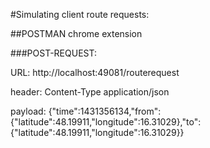 #Simulating client route requests:

##POSTMAN chrome extension

###POST-REQUEST:

URL: http://localhost:49081/routerequest

header: Content-Type application/json

payload: {"time":1431356134,"from":{"latitude":48.19911,"longitude":16.31029},"to":{"latitude":48.19911,"longitude":16.31029}}

